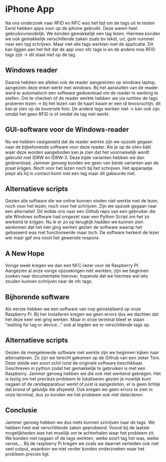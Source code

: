 # iPhone App
Na ons onderzoek naar RFID en NFC was het tijd om de tags uit te testen 
Eerst hebben apps voor op de iphone gebruikt. Deze waren heel gebruiksvriendelijk. We konden gemakkelijk een tag lezen. 
Hiermee konden we ook gemakkelijk verschillende zaken zoals bv tekst, url, gsm nummer naar een tag schrijven.
Maar niet alle tags werkten met de applicatie. Dit kan liggen aan het feit dat de app voor nfc tags is en de andere mss RFID tags zijn → dit staat niet op de tag. 

## Windows reader
Daarna hebben we allebei ook de reader aangesloten op windows laptop, aangezien deze enkel werkt met windows. 
Bij het aansluiten van de reader werd er automatisch een software gedownload om de reader in werking te stellen.
Om te checken of de reader werkte hebben we via notities de tags proberen lezen → bij het lezen van de kaart kwam er een id tevoorschijn, dit kan je zien op de bovenste foto. 
De andere tags werken niet → kan ook zijn omdat het geen RFID is of omdat de tag niet werkt. 

## GUI-software voor de Windows-reader
Nu we hebben vastgesteld dat de reader werkte zijn we opzoek gegaan naar de bijbehorende software voor deze reader. Als je op de sites kijkt waar deze worden aangeboden kan je zien dat het voornamelijk wordt gebruikt met IDRW en IDRW-3. Deze bijde varianten hebben we dan gedownload. Jammer genoeg konden we geen van beide varianten aan de praat krijgen. Noch voor het lezen noch bij het schrijven. Het apparaatje piept als hij in contact komt met een tag maar dit gebeurde niet.

## Alternatieve scripts
Gezien alle software die we online kunnen vinden niet werkte met de lezer, noch voor het lezen, noch voor het schrijven. Zijn we opzoek gegaan naar een alternatief. Dit leidde ons naar een Github repo van een gebruiker die alle Windows software had omgezet naar een Python Script om het zo werkend te krijgen. Nu ik er zo op terugkijk hadden we kunnen zien aankomen dat het niet ging werken gezien de software waarop het gebaseerd was niet functioneerde maar toch. De software herkent de lezer wel maar gaf ons nooit het gewenste respons

## A New Hope
Vorige week kregen we dan een NFC-lezer voor de Raspberry PI. Aangezien al onze vorige opzoekingen niet werkten, zijn we beginnen zoeken naar documentatie hierover, hopende dat we hiermee wel iets zouden kunnen schrijven naar de nfc tags.

## Bijhorende software
Als eerste hebben we een software van nxp geïnstalleerd op onze Raspberry Pi. Bij het installeren kregen we geen errors dus we dachten dat het deze keer wel ging werken. Maar in onze terminal bleef er staan “waiting for tag or device…” ook al legden we er verschillende tags op.

## Alternatieve scripts
Gezien de meegeleverde software niet werkte zijn we beginnen kijken naar alternatieven. Zo zijn we terecht gekomen op de Github van een zeker Tom. Deze stelde een soort schil rond de originele software beschikbaar. Geschreven in python zodat het gemakkelijk te gebruiken is met een Raspberry. Jammer genoeg hebben we die ook niet werkend gekregen. Het is lastig om het precieze probleem te lokaliseren gezien je moeilijk kunt nagaan of de randapparatuur werkt of juist is aangesloten, er is geen lichtje dat brand of geluidje die afspeeld. Ook kregen we geen errors te zien in onze terminal, dus zo konden we het probleem ook niet detecteren. 

## Conclusie
Jammer genoeg hebben we dus niets kunnen schrijven naar de tags. We hebben heel wat verschillende zaken geprobeerd. Vooral bij de laatste mogelijkheden was het moeilijk om te achterhalen waar het probleem zit. We konden niet nagaan of de tags werkten, welke soort tag het was, welke versie,... Bij de raspberry Pi kregen we zoals we daarnet vertelden ook niet veel output, waardoor we niet verder konden onderzoeken waar het probleem precies ligt. 
